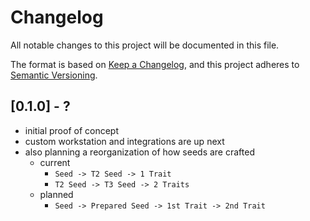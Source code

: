 ﻿# Changelog

All notable changes to this project will be documented in this file.

The format is based on [Keep a Changelog](https://keepachangelog.com/en/1.0.0/),
and this project adheres to [Semantic Versioning](https://semver.org/spec/v2.0.0.html).

## [0.1.0] - ?

- initial proof of concept
- custom workstation and integrations are up next
- also planning a reorganization of how seeds are crafted
  - current
    - `Seed -> T2 Seed -> 1 Trait`
    - `T2 Seed -> T3 Seed -> 2 Traits`
  - planned
    - `Seed -> Prepared Seed -> 1st Trait -> 2nd Trait`
